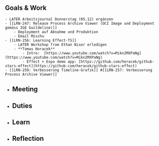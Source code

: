 ## Goals & Work
	- LATER Arbeitsjournal Donnerstag (05.12) ergänzen
	- [[LRN-247: Release Process Archive Viewer (OCI Image und Deployment gemäss IGE Guildeline)]]
		- Deployment auf Abnahme und Produktion
		- Email Mischu
	- [[LRN-256: Learning Effect-TS]]
		- LATER Workshop from Ethan Niser erledigen
		- **Tomas Horacek**
			- Intro:  [https://www.youtube.com/watch?v=Mikn2MXPaNg](https://www.youtube.com/watch?v=Mikn2MXPaNg)
			- Effect + Expo demo app: [https://github.com/heracek/github-stars-effect](https://github.com/heracek/github-stars-effect)
	- [[LRN-259: Verbesserung Timeline-Grafik]] #[[LRN-257: Verbesserung Process Archive Viewer]]
- ## Meeting
- ## Duties
- ## Learn
- ## Reflection